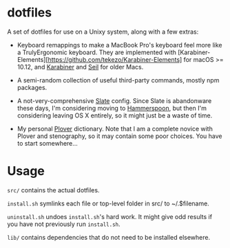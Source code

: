 dotfiles
========

A set of dotfiles for use on a Unixy system, along with a few extras:

* Keyboard remappings to make a MacBook Pro's keyboard feel more like a
TrulyErgonomic keyboard. They are implemented with
[Karabiner-Elements][https://github.com/tekezo/Karabiner-Elements] for macOS >=
10.12, and [Karabiner](https://pqrs.org/osx/karabiner/) and
[Seil](https://pqrs.org/osx/karabiner/seil.html.en) for older Macs.

* A semi-random collection of useful third-party commands, mostly npm packages.

* A not-very-comprehensive [Slate](https://github.com/mattr-/slate) config.
  Since Slate is abandonware these days, I'm considering moving to
  [Hammerspoon](), but then I'm considering leaving OS X entirely, so it might
  just be a waste of time.

* My personal [Plover](http://stenoknight.com/wiki/Main_Page) dictionary. Note
  that I am a complete novice with Plover and stenography, so it may contain
  some poor choices. You have to start somewhere...

Usage
=====

``src/`` contains the actual dotfiles.

``install.sh`` symlinks each file or top-level folder in src/ to ~/.$filename.

``uninstall.sh`` undoes ``install.sh``'s hard work. It might give odd results
if you have not previously run ``install.sh``.

``lib/`` contains dependencies that do not need to be installed elsewhere.
